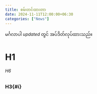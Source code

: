 ```yaml
---
title: စမ်းတင်ထားတာ
date: 2024-11-11T12:00:00+06:30
categories: ["News"]
---
```

မင်္ဂလာပါ
$updated$ တွင် အပ်ဒိတ်လုပ်ထားသည်။
# H1
###### H6
### H3{#i}